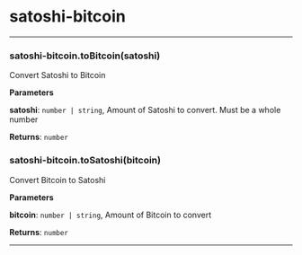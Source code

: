 # satoshi-bitcoin





* * *

### satoshi-bitcoin.toBitcoin(satoshi) 

Convert Satoshi to Bitcoin

**Parameters**

**satoshi**: `number | string`, Amount of Satoshi to convert. Must be a whole number

**Returns**: `number`


### satoshi-bitcoin.toSatoshi(bitcoin) 

Convert Bitcoin to Satoshi

**Parameters**

**bitcoin**: `number | string`, Amount of Bitcoin to convert

**Returns**: `number`



* * *










